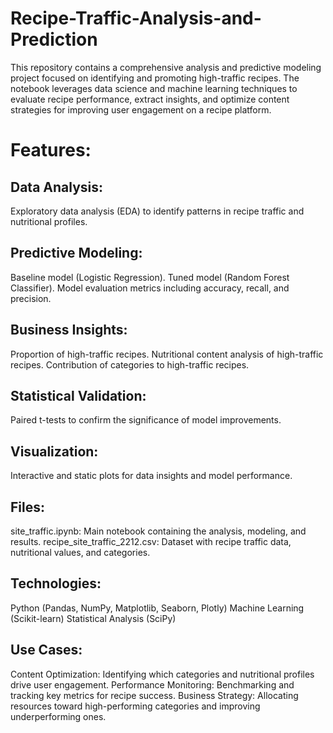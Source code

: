 # Recipe-Traffic-Analysis-and-Prediction
This repository contains a comprehensive analysis and predictive modeling project focused on identifying and promoting high-traffic recipes. The notebook leverages data science and machine learning techniques to evaluate recipe performance, extract insights, and optimize content strategies for improving user engagement on a recipe platform.

# Features:
## Data Analysis: 
Exploratory data analysis (EDA) to identify patterns in recipe traffic and nutritional profiles.
## Predictive Modeling:
Baseline model (Logistic Regression).
Tuned model (Random Forest Classifier).
Model evaluation metrics including accuracy, recall, and precision.
## Business Insights:
Proportion of high-traffic recipes.
Nutritional content analysis of high-traffic recipes.
Contribution of categories to high-traffic recipes.
## Statistical Validation: 
Paired t-tests to confirm the significance of model improvements.
## Visualization: 
Interactive and static plots for data insights and model performance.
## Files:
site_traffic.ipynb: Main notebook containing the analysis, modeling, and results.
recipe_site_traffic_2212.csv: Dataset with recipe traffic data, nutritional values, and categories.
## Technologies:
Python (Pandas, NumPy, Matplotlib, Seaborn, Plotly)
Machine Learning (Scikit-learn)
Statistical Analysis (SciPy)
## Use Cases:
Content Optimization: Identifying which categories and nutritional profiles drive user engagement.
Performance Monitoring: Benchmarking and tracking key metrics for recipe success.
Business Strategy: Allocating resources toward high-performing categories and improving underperforming ones.

